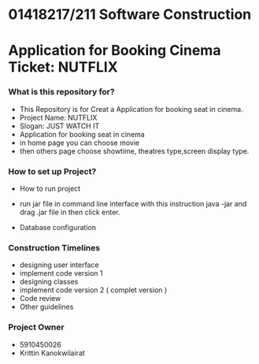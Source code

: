 # 01418217/211 Software Construction  #
# Application for Booking Cinema Ticket: NUTFLIX #

### What is this repository for? ###


* This Repository is for Creat a Application for booking seat in cinema.
* Project Name: NUTFLIX
* Slogan: JUST WATCH IT
* Application for booking seat in cinema 
* in home page you can choose movie 
* then others page  choose showtime, theatres type,screen display type.

### How to set up Project? ###
* How to run project
* run jar file in command line interface with this instruction java -jar and drag .jar file in then click enter.

* Database configuration


### Construction Timelines ###

* designing user interface
* implement code version 1
* designing classes
* implement code version 2 ( complet version )
* Code review
* Other guidelines

### Project Owner ###
* 5910450026
* Krittin Kanokwilairat
